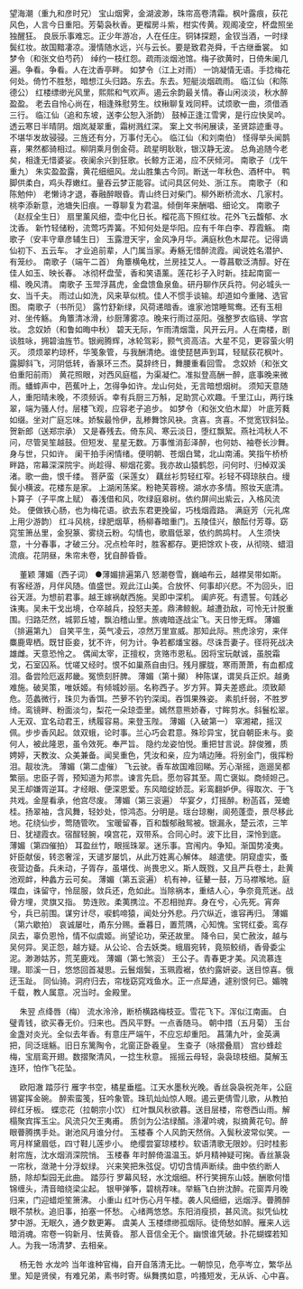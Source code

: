<!-- { "loadSidebar": true } -->
望海潮（重九和彦时兄）
宝山烟霁，金湖波渺，珠帘高卷清霜。枫叶露痕，荻花风色，人言今日重阳。芳菊袅秋香。更榴房斗紫，柑实传黄。观阁凌空，杯盘照坐独醒狂。 
良辰乐事难忘。正少年游冶，人在任庄。铜钵探题，金钗当酒，一时绿鬓红妆。故国黯凄凉。漫情随水远，兴与云长。要是致君尧舜，千古继垂裳。 
如梦令（和张文伯芍药）
绰约一枝红怨。疏雨淡烟池馆。梅子欲黄时，日倚朱阑几遍。争看。争看。人在沈香亭畔。 
如梦令（江上对雨）
一饷凝情无语。手捻梅花何处。倚竹不胜愁，暗想江头归路。东去。东去。短艇淡烟疏雨。 
临江仙（和陈德公）
红楼缥缈光风里，熙熙和气欢声。遏云余韵最关情。春山闲淡淡，秋水醉盈盈。 
老去自怜心尚在，相逢殊慰劳生。纹楸聊复戏同枰。试烦歌一曲，须借酒三行。 
临江仙（追和东坡，送李公恕入浙韵）
鼓棹正逢江雪霁，是行应快吴吟。透云寒日半晴阴。烟岚凝翠重，霜树溅红深。 
案上文书闲展读，圣贤踪迹重寻。不堪华发故骎骎。三旌还有分，万事付无心。 
临江仙（和刘南伯）
怪得举头闻鹊喜，果然都骑相过。柳阴乘月倒金荷。疏星明耿耿，银汉静无波。 
总角追随今老矣，相逢无惜婆娑。夜阑余兴到狂歌。长鲸方正渴，应不厌倾河。 
南歌子（戊午重九）
朱实盈盈露，黄花细细风。龙山胜集古今同。断送一年秋色、酒杯中。 
鸭脚供柔白，鸡头荐嫩红。量吞云梦正能容。试问具区何处、浙江东。 
南歌子（和陈勉仲）
老懒诗才退，春融醉眼昏。青山终日对柴门。柳外断桥流水、几家村。 
桃李添新意，池塘失旧痕。一尊聊复为君温。倾倒年来酬唱、细论文。 
南歌子（赵叔全生日）
扇里薰风细，壶中化日长。榴花高下照红妆。花外飞云馥郁、水沈香。 
新竹轻储粉，流莺巧弄簧。不知何处是华阳。应有千年白李、荐霞觞。 
南歌子（安丰守章彦辅生日）
玉露澄天宇，金风净月华。满庭秋色木犀花。记得谪仙初下、五云车。 
才业追前辈，人门属当家。寿觞无惜醉流霞。闻说姓名潜护、有笼纱。 
南歌子（端午二首）
角簟横龟枕，兰房挂艾人。一尊菖歜泛清醇。好在佳人如玉、映长春。 
冰彻杯盘莹，香和笑语薰。莲花衫子入时新。挂起南窗一榻、晚风清。 
南歌子
玉斝浮菖虎，金盘馈鱼泉鱼。研丹聊作厌兵符。何必城头一女、当千夫。 
雨过山如洗，风来草似梳。佳人不惯手谈输。却道如今重赌、选官图。 
南歌子（书所见）
露竹舒新绿，风荷递暗香。谁家池馆睡鸳鸯。还有玉相对、坐传觞。 
角簟清冰滑，纱厨薄雾凉。晚来行雨过巫阳。强整罗衣临镜、学宫妆。 
念奴娇（和鲁如晦中秋）
碧天无际，乍雨清烟霭，风开云月。人在南楼，剧谈胜咏，拥碧油旌节。银阙腾辉，冰轮驾彩，颢气资高洁。大星不见，更容萤火明灭。 
须烦翠杓琼杯，华笺象管，与我酬清绝。谁使琵琶声到耳，轻赋荻花枫叶。露脚斜飞，河阴低转，香篆环三杰。莫辞终日，舞腰重看回雪。 
念奴娇（和张文伯重阳前雨）
黄花照眼，对西风庭槛，为渠凝伫。准拟登高酬一醉，底事晚来微雨。蟠蟀声中，芭蕉叶上，怎得争如许。龙山何处，无言暗想烟树。 
须知天意随人，重阳晴未晚，不须频诉。幸有兵厨三万斛，足助赏心欢趣。千里江山，两行珠翠，端为骚人付。层楼飞观，应容老子追步。 
如梦令（和张文伯木犀）
叶底芳蕤如缀。坐对广庭忘味。娇騃最怜伊，乱糁舞馀风袂。贪喜。贪喜。不觉宽钗斜坠。 
贺新郎（送郑宗承）
又是春残去。倚东风、寒云淡日，堕红飘絮。燕社鸿秋人不问，尽管吴笙越鼓。但短发、星星无数。万事惟消彭泽醉，也何妨、袖卷长沙舞。身与世，只如许。 
阑干拍手闲情绪。便明朝、苍烟白鹭，北山南浦。笑指午桥桥畔路，帘幕深深院宇。尚趁得、柳烟花雾。我亦故山猿鹤怨，问何时、归棹双溪渚。歌一曲，恨千缕。 
菩萨蛮（采莲女）
藕丝衫剪轻红窄。衫轻不碍琼肤白。缦鬓小横波。花楼东是家。 
上湖闲荡桨。粉艳芙蓉榜。湖水亦多情。照妆天底清。 
卜算子（子平席上赋）
春浅借和风，吹绿庭皋树。依约屏间出紫云，入格风流处。 
便做铁心肠，也为梅花语。欲去东君更挽留，巧栈烟霞路。 
满庭芳（元礼席上用少游韵）
红斗风桃，绿肥烟草，杨柳春暗重门。五陵佳兴，酿酝付芳尊。窈窕笙箫丛里，金猊篆、雾绕云粉。勾情也，歌眉低翠，依约鹧鸪村。 
人生须快意，十分春事，才破三分。况点检年时，胜客都存。更把馀欢卜夜，从彻晓、蜡泪流痕。花阴昼，朱帘未卷，犹自醉昏昏。 

　
董颖
薄媚（西子词）
●薄媚排遍第八 
怒潮卷雪，巍岫布云，越襟吴带如斯。有客经游，月伴风随。值盛世。观此江山美。合放怀、何事却兴悲。不为回头，旧谷天涯。为想前君事。越王嫁祸献西施。吴即中深机。 
阖庐死。有遗誓。句践必诛夷。吴未干戈出境，仓卒越兵，投怒夫差。鼎沸鲸鲵。越遭劲敌，可怜无计脱重围。归路茫然，城郭丘墟，飘泊稽山里。旅魂暗逐战尘飞。天日惨无辉。 
薄媚（排遍第九）
自笑平生，英气凌云，凉然万里宣威。那知此际。熊虎涂穷，来伴麋鹿卑栖。既甘臣妾，犹不许，何为计。争若都燔宝器。尽诛吾妻子。径将死战决雄雌。天意恐怜之。 
偶闻太宰，正擅权，贪赂市恩私。因将宝玩献诚，虽脱霜戈，石室囚系。忧嗟又经时。恨不如巢燕自由归。残月朦胧，寒雨萧萧，有血都成泪。备尝险厄返邦畿。冤愤刻肝脾。 
薄媚（第十攧）
种陈谋，谓吴兵正炽。越勇难施。破吴策，唯妖姬。有倾城妙丽。名称西子。岁方笄。算夫差惑此。须致颠危。范蠡微行，珠贝为香饵。苎萝不钓钓深闺。吞饵果殊姿。 
素肌纤弱，不胜罗绮。鸾镜畔、粉面淡匀，梨花一朵琼壶里。嫣然意熊娇春，寸眸剪水。斜鬟松翠。人无双、宜名动君王，绣履容易。来登玉陛。 
薄媚（入破第一）
窣湘裙，摇汉佩。步步香风起。敛双蛾，论时事。兰心巧会君意。殊珍异宝，犹自朝臣未与。妾何人，被此隆恩，虽令效死。奉严旨。 
隐约龙姿怕悦。重把甘言说。辞俊雅，质娉婷，天教汝、众美兼备。闻吴重色，凭汝和亲，应为靖边陲。将别金门，俄挥粉泪。靓妆洗。 
薄媚（第二虚催）
飞云驶。香车故国难回睇。芳心渐摇，迤逦吴都繁丽。忠臣子胥，预知道为邦祟。谏言先启。愿勿容其至。周亡褒姒。商倾妲己。 
吴王却嫌胥逆耳。才经眼、便深恩爱。东风暗绽娇蕊。彩鸾翻妒伊。得取次、于飞共戏。金屋看承，他宫尽废。 
薄媚（第三衮遍）
华宴夕，灯摇醉。粉菡萏，笼蟾桂。扬翠袖，含风舞，轻妙处，惊鸿态。分明是。瑶台琼榭，阆苑蓬壶，景尽移此地。花绕仙步，莺随管吹。 
宝暖留春，百和馥郁融鸳被。银漏永，楚云浓，三竿日、犹褪霞衣。宿酲轻腕，嗅宫花，双带系。合同心时。波下比目，深怜到底。 
薄媚（第四催拍）
耳盈丝竹，眼摇珠翠。迷乐事。宫闱内。争知。渐国势凌夷。奸臣献佞，转恣奢淫，天谴岁屡饥，从此万姓离心解体。 
越遣使。阴窥虚实，蚤夜营边备。兵未动，子胥存，虽堪伐、尚畏忠义。斯人既戮，又且严兵卷土，赴黄池观衅，种蠡方云可矣。 
薄媚（第五衮遍）
机有神，征鼙一鼓，万马襟喉地。庭喋血，诛留守，怜屈服，敛兵还，危如此。当除祸本，重结人心，争奈竟荒迷。战骨方埋，灵旗又指。 
势连败。柔荑携泣。不忍相抛弃。身在兮，心先死。宵奔兮，兵已前围。谋穷计尽，唳鹤啼猿，闻处分外悲。丹穴纵近，谁容再归。 
薄媚（第六歇拍）
哀诚屡吐，甬东分赐。垂暮日，置荒隅，心知愧。宝锷红委。鸾存凤去，辜负恩怜，情不似虞姬。尚望论功，荣还故里。 
降令曰，吴亡赦汝，越与吴何异。吴正怨，越方疑。从公论、合去妖类。蛾眉宛转，竟殒鲛绡，香骨委尘泥。渺渺姑苏，荒芜鹿戏。 
薄媚（第七煞衮）
王公子。青春更才美。风流慕连理。耶溪一日，悠悠回首凝思。云鬟烟鬓，玉珮霞裾，依约露妍姿。送目惊喜。俄迂玉趾。 
同仙骑。洞府归去，帘栊窈窕戏鱼水。正一点犀通，遽别恨何已。媚魄千载，教人属意。况当时。金殿里。 

　
朱翌
点绛唇（梅）
流水泠泠，断桥横路梅枝亚。雪花飞下。浑似江南画。 
白璧青钱，欲买春无价。归来也。西风平野。一点香随马。 
朝中措（五月菊）
玉台金盏对炎光。全似去年香。有意庄严端午，不应忘却重阳。 
菖蒲九叶，金英满把，同泛瑶觞。旧日东篱陶令，北窗正卧羲皇。 
生查子（咏摺叠扇）
宫纱蜂趁梅，宝扇鸾开翅。数摺聚清风，一捻生秋意。 
摇摇云母轻，袅袅琼枝细。莫解玉连环，怕作飞花坠。 

　
欧阳澈
踏莎行
雁字书空，橘星垂槛。江天水墨秋光晚。香丝袅袅祝尧年，公庭锡宴挥金碗。 
醉索蛮笺，狂吟象管。珠玑灿灿惊人眼。遏云更倩雪儿歌，从教拍碎红牙板。 
蝶恋花（拉朝宗小饮）
红叶飘风秋欲暮。送目层楼，帘卷西山雨。解榻聚宾挥玉尘。风流只欠王夷甫。 
质剑为公沽绿醑。涤濯吟魂，拟摘黄花句。醉眼瞢腾携手处。谢池风月谁分付。 
玉楼春
个人风韵天然俏。入鬓秋波常似笑。一弯月样黛眉低，四寸鞋儿莲步小。 
绝缨尝宴琼楼杪。软语清歌无限妙。归时桂影射帘旌，沈水烟消深院悄。 
玉楼春
年时醉倚温温玉。妒月精神疑可掬。香丝篆袅一帘秋，潋滟十分浮蚁绿。 
兴来笑把朱弦促。切切含情声断续。曲中依约断人肠，除却梨园无此曲。 
踏莎行
罗幕风轻，水沈烟细。杯行笑拥东山妓。酬歌何惜锦缠头，清音暗绕梁尘起。 
银甲弹筝，碧桃荐味。举觞飞白拚沈醉。花窗弄月晚归来，门迎蜡炬笙箫沸。 
小重山
红叶伤心月午楼。袭人风细细，远烟浮。瞢腾醉眼不禁秋。追旧事，拍塞一怀愁。 
心绪两悠悠。东阳消瘦损，甚风流。拟凭仙枕梦中游。无眠久，通夕数更筹。 
虞美人
玉楼缥缈孤烟际。徒倚愁如醉。雁来人远暗消魂。帘卷一钩新月、怯黄昏。 
那人音信全无个。幽恨谁凭破。扑花蝴蝶若知人。为我一场清梦、去相亲。 

　
杨无咎
水龙吟
当年谁种官梅，自开自落清无比。一朝惊见，危亭岑立，繁华丛里。知是贤侯，有难兄弟，素书时寄。纵舞携如意，吟搔短发，无从诉、心中喜。 
